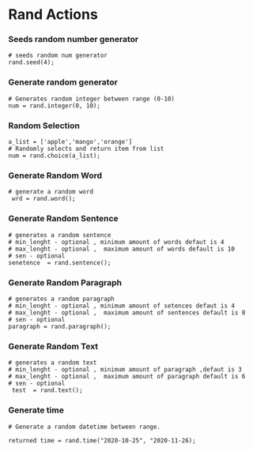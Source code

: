 # Rand Actions
### Seeds random number generator
```jac
# seeds random num generator
rand.seed(4);

```
### Generate random generator
```jac
# Generates random integer between range (0-10)
num = rand.integer(0, 10);
```
### Random Selection
```jac
a_list = ['apple','mango','orange']
# Randomly selects and return item from list
num = rand.choice(a_list);
```
### Generate Random Word
```jac
# generate a random word
 wrd = rand.word();
 ```

### Generate Random Sentence
```jac
# generates a random sentence
# min_lenght - optional , minimum amount of words defaut is 4
# max_lenght - optional ,  maximum amount of words default is 10
# sen - optional
senetence  = rand.sentence();
```
### Generate Random Paragraph

```jac
# generates a random paragraph
# min_lenght - optional , minimum amount of setences defaut is 4
# max_lenght - optional ,  maximum amount of sentences default is 8
# sen - optional
paragraph = rand.paragraph();
```
### Generate Random Text
```jac
# generates a random text
# min_lenght - optional , minimum amount of paragraph ,defaut is 3
# max_lenght - optional ,  maximum amount of paragraph default is 6
# sen - optional
 test  = rand.text();
 ```
### Generate time
```jac
# Generate a random datetime between range.

returned time = rand.time("2020-10-25", "2020-11-26);

```